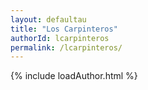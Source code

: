 ```yaml
---
layout: defaultau
title: "Los Carpinteros"
authorId: lcarpinteros
permalink: /lcarpinteros/
---
```

{% include loadAuthor.html %}
<script>
    $(document).ready(function(){
        showAuthorBio('{{ page.authorId }}');
   });
</script>